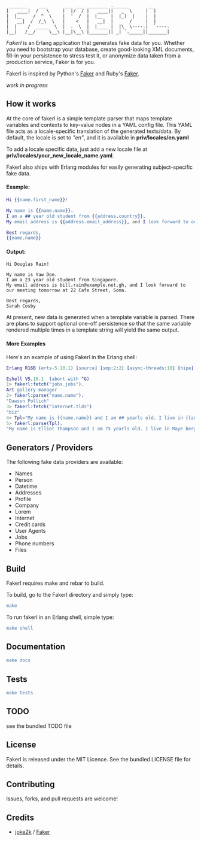      _______    ___       __  ___  _______ .______       __
    |   ____|  /   \     |  |/  / |   ____||   _  \     |  |
    |  |__    /  ^  \    |  '  /  |  |__   |  |_)  |    |  |
    |   __|  /  /_\  \   |    <   |   __|  |      /     |  |
    |  |    /  _____  \  |  .  \  |  |____ |  |\  \----.|  `----.
    |__|   /__/     \__\ |__|\__\ |_______|| _| `._____||_______|


*Fakerl* is an Erlang application that generates fake data for you.
Whether you need to bootstrap your database, create good-looking XML documents,
fill-in your persistence to stress test it, or anonymize data taken from a production service, Faker is for you.

Fakerl is inspired by Python's [Faker][python-faker] and Ruby's [Faker][ruby-faker].

*work in progress*


## How it works

At the core of fakerl is a simple template parser that maps template variables and contexts to key-value nodes in a YAML config file.
This YAML file acts as a locale-specific translation of the generated texts/data.
By default, the locale is set to *"en"*, and it is available in **priv/locales/en.yaml**

To add a locale specific data, just add a new locale file at **priv/locales/your_new_locale_name.yaml**.

Fakerl also ships with Erlang modules for easily generating subject-specific fake data.


#### Example:

```erlang
Hi {{name.first_name}}!

My name is {{name.name}}.
I am a ## year old student from {{address.country}}.
My email address is {{address.email_address}}, and I look forward to our meeting tomorrow at {{address.address}}.

Best regards,
{{name.name}}
```

#### Output:

```text
Hi Douglas Rain!

My name is Yaw Doe.
I am a 23 year old student from Singapore.
My email address is bill.rain@example.net.gh, and I look forward to our meeting tomorrow at 22 Cafe Street, Soma.

Best regards,
Sarah Cosby
```

At present, new data is generated when a template variable is parsed.
There are plans to support optional one-off persistence so that the same variable
rendered multiple times in a template string will yield the same output.

#### More Examples
Here's an example of using Fakerl in the Erlang shell:

```erlang
Erlang R16B (erts-5.10.1) [source] [smp:2:2] [async-threads:10] [hipe] [kernel-poll:false]

Eshell V5.10.1  (abort with ^G)
1> fakerl:fetch("jobs.jobs").
Art gallery manager
2> fakerl:parse("name.name").
"Dawson Pollich"
3> fakerl:fetch("internet.tlds")
"biz"
4> Tpl="My name is {{name.name}} and I am ## yearls old. I live in {{address.city}}. I am also on Twitter(@???????)".
5> fakerl:parse(Tpl).
"My name is Elliot Thompson and I am 75 yearls old. I live in Maye berg. I am also on Twitter(@whooxja)"
```

## Generators / Providers

The following fake data providers are available:

* Names
* Person
* Datetime
* Addresses
* Profile
* Company
* Lorem
* Internet
* Credit cards
* User Agents
* Jobs
* Phone numbers
* Files

## Build

Fakerl requires make and rebar to build.

To build, go to the Fakerl directory and simply type:

```erlang
make
```

To run fakerl in an Erlang shell, simple type:

```erlang
make shell
```

## Documentation

```erlang
make docs
```

## Tests

```erlang
make tests
```

## TODO

see the bundled TODO file

## License

Fakerl is released under the MIT Licence. See the bundled LICENSE file for details.


Contributing
-------------
Issues, forks, and pull requests are welcome!


Credits
--------

- [joke2k][joke2k] / [Faker][python-faker]


[python-faker]: https://github.com/joke2k/Faker "Python faker"
[ruby-faker]: https://github.com/stympy/faker "Ruby faker"
[joke2k]: https://github.com/joke2k "joke2k"
